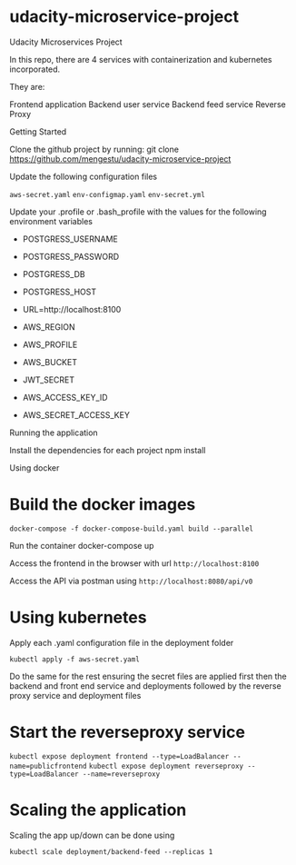 # udacity-microservice-project
Udacity Microservices Project

In this repo, there are 4 services with containerization and kubernetes incorporated.

They are:

Frontend application
Backend user service
Backend feed service
Reverse Proxy

Getting Started

Clone the github project by running:
git clone https://github.com/mengestu/udacity-microservice-project

Update the following configuration files

`aws-secret.yaml`
`env-configmap.yaml`
`env-secret.yml`

Update your .profile or .bash_profile with the values for the following environment variables

* POSTGRESS_USERNAME
* POSTGRESS_PASSWORD
* POSTGRESS_DB
* POSTGRESS_HOST

* URL=http://localhost:8100

* AWS_REGION
* AWS_PROFILE
* AWS_BUCKET
* JWT_SECRET
* AWS_ACCESS_KEY_ID
* AWS_SECRET_ACCESS_KEY

Running the application


Install the dependencies for each project npm install

Using docker


# Build the docker images
`docker-compose -f docker-compose-build.yaml build --parallel`

Run the container
docker-compose up

Access the frontend in the browser with url `http://localhost:8100`

Access the API via postman using `http://localhost:8080/api/v0`

# Using kubernetes

Apply each .yaml configuration file in the deployment folder

`kubectl apply -f aws-secret.yaml`


Do the same for the rest ensuring the secret files are applied first then the backend and front end service and deployments followed by the reverse proxy service and deployment files

# Start the reverseproxy service

`kubectl expose deployment frontend --type=LoadBalancer --name=publicfrontend`
`kubectl expose deployment reverseproxy --type=LoadBalancer --name=reverseproxy`



# Scaling the application

Scaling the app up/down can be done using

`kubectl scale deployment/backend-feed --replicas 1`
